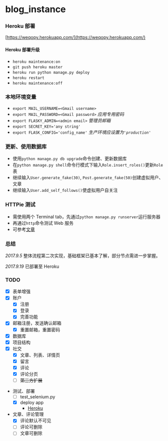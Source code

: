 # blog_instance

### Heroku 部署
[https://weqopy.herokuapp.com/](https://weqopy.herokuapp.com/)

#### Heroku 部署升级
- `heroku maintenance:on`
- `git push heroku master`
- `heroku run python manage.py deploy`
-  `heroku restart`
-  `heroku maintenance:off`

### 本地环境变量
- `export MAIL_USERNAME=<Gmail username>`
- `export MAIL_PASSWORD=<Gmail password>`  *应用专用密码*
- `export FLASKY_ADMIN=<admin email>`  *管理员邮箱*
- `export SECRET_KEY='any string'`
- `export FLASK_CONFIG='config_name'`  *生产环境应设置为`'production'`*

### 更新、使用数据库
- 使用`python manage.py db upgrade`命令创建、更新数据库
- 在`python manage.py shell`命令行模式下输入`Role.insert_roles()`更新`Role`表
- 继续输入`User.generate_fake(30)`, `Post.generate_fake(50)`创建虚拟用户、文章
- 继续输入`User.add_self_follows()`使虚拟用户自关注

### HTTPie 测试
- 需使用两个 Terminal tab，先通过`python manage.py runserver`运行服务器
- 再通过`http`命令测试 Web 服务
- 可参考[文章](http://blog.csdn.net/huang5487378/article/details/60778293)

### 总结
*2017.9.5* 整体流程第二次实现，基础框架已基本了解，部分节点需进一步掌握。

*2017.9.19* 已部署至 Heroku

### TODO
- [x] 表单增强
- [x] 账户
    - [x] 注册
    - [x] 登录
    - [x] 完善功能
- [x] 邮箱注册，发送确认邮箱
    - [x] 重置邮箱，重置密码
- [x] 数据库
- [x] 项目结构
- [x] 社交
    - [x] 文章、列表、详情页
    - [x] 留言
    - [x] 评论
    - [x] 评论分页
    - [ ] ~~第三方扩展~~
- 测试、部署
    - [ ] test_selenium.py
    - [x] deploy app
        - [Heroku](https://weqopy.herokuapp.com/)
- 文章、评论管理
    - [x] 评论默认不可见
    - [ ] 评论可删除
    - [ ] 文章可删除
